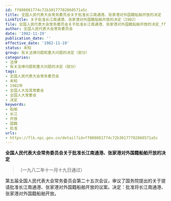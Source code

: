 ```yaml
---
id: ff808081774c72b30177702860571a5c
title: 全国人民代表大会常务委员会关于批准长江南通港、张家港对外国籍船舶开放的决定
LinkTitle: 关于批准长江南通港、张家港对外国籍船舶开放的决定（1982）
file: 全国人民代表大会常务委员会关于批准长江南通港、张家港对外国籍船舶开放的决定_ff808081774c72b30177702860571a5c.docx
author: 全国人民代表大会常务委员会
date: '1982-11-19'
publication_date: ''
effective_date: '1982-11-19'
status: 未知
group: 有关法律问题和重大问题的决定（部分）
categories:
- 法律
- 有关法律问题和重大问题的决定（部分）
tags:
- 全国人民代表大会常务委员会
- 未知
- 1982年
- 全国人大及其常委会
- 全国人大常委会
- 决定
keywords:
- 船舶
- 长江
- 开放
- 国籍
- 批准
urls:
- https://flk.npc.gov.cn/detail?id=ff808081774c72b30177702860571a5c
---
```


**全国人民代表大会常务委员会关于批准长江南通港、张家港对外国籍船舶开放的决定**

> （一九八二年十一月十九日通过）

第五届全国人民代表大会常务委员会第二十五次会议，审议了国务院提出的关于提请批准长江南通港、张家港对外国籍船舶开放的议案。决定：批准将长江南通港、张家港对外国籍船舶开放。
